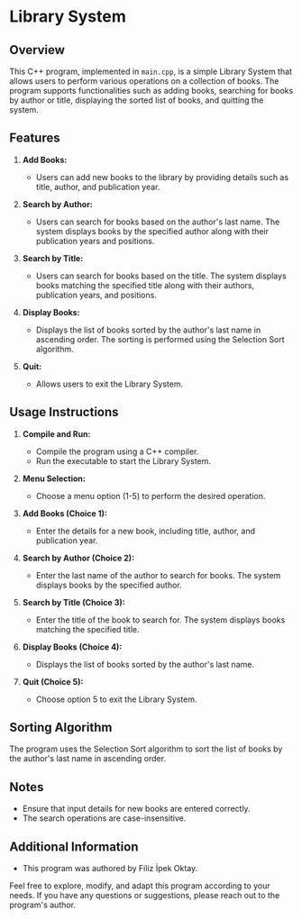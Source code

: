# Library System

## Overview

This C++ program, implemented in `main.cpp`, is a simple Library System that allows users to perform various operations on a collection of books. The program supports functionalities such as adding books, searching for books by author or title, displaying the sorted list of books, and quitting the system.

## Features

1. **Add Books:**
   - Users can add new books to the library by providing details such as title, author, and publication year.

2. **Search by Author:**
   - Users can search for books based on the author's last name. The system displays books by the specified author along with their publication years and positions.

3. **Search by Title:**
   - Users can search for books based on the title. The system displays books matching the specified title along with their authors, publication years, and positions.

4. **Display Books:**
   - Displays the list of books sorted by the author's last name in ascending order. The sorting is performed using the Selection Sort algorithm.

5. **Quit:**
   - Allows users to exit the Library System.

## Usage Instructions

1. **Compile and Run:**
   - Compile the program using a C++ compiler.
   - Run the executable to start the Library System.

2. **Menu Selection:**
   - Choose a menu option (1-5) to perform the desired operation.

3. **Add Books (Choice 1):**
   - Enter the details for a new book, including title, author, and publication year.

4. **Search by Author (Choice 2):**
   - Enter the last name of the author to search for books. The system displays books by the specified author.

5. **Search by Title (Choice 3):**
   - Enter the title of the book to search for. The system displays books matching the specified title.

6. **Display Books (Choice 4):**
   - Displays the list of books sorted by the author's last name.

7. **Quit (Choice 5):**
   - Choose option 5 to exit the Library System.

## Sorting Algorithm

The program uses the Selection Sort algorithm to sort the list of books by the author's last name in ascending order.

## Notes

- Ensure that input details for new books are entered correctly.
- The search operations are case-insensitive.

## Additional Information

- This program was authored by Filiz İpek Oktay.

Feel free to explore, modify, and adapt this program according to your needs. If you have any questions or suggestions, please reach out to the program's author.
